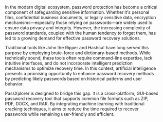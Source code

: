 In the modern digital ecosystem, password protection has become a critical component of safeguarding sensitive information. Whether it's personal files, confidential business documents, or legally sensitive data, encryption mechanisms—especially those relying on passwords—are widely used to ensure data privacy and integrity. However, the increasing complexity of password standards, coupled with the human tendency to forget them, has led to a growing demand for effective password recovery solutions. 

Traditional tools like John the Ripper and Hashcat have long served this purpose by employing brute-force and dictionary-based methods. While technically sound, these tools often require command-line expertise, lack intuitive interfaces, and do not incorporate intelligent prediction mechanisms to optimize recovery time. In this context, artificial intelligence presents a promising opportunity to enhance password recovery methods by predicting likely passwords based on historical patterns and user behavior. 

PassXplorer is designed to bridge this gap. It is a cross-platform, GUI-based password recovery tool that supports common file formats such as ZIP, PDF, DOCX, and RAR. By integrating machine learning with traditional cracking techniques, it aims to reduce the time required to recover passwords while remaining user-friendly and efficient. 
